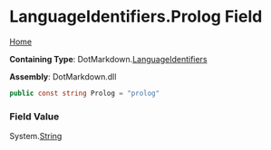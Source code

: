 <a name="_top"></a>

# LanguageIdentifiers\.Prolog Field

[Home](../../../README.md#_top)

**Containing Type**: DotMarkdown\.[LanguageIdentifiers](../README.md#_top)

**Assembly**: DotMarkdown\.dll

```csharp
public const string Prolog = "prolog"
```

### Field Value

System\.[String](https://docs.microsoft.com/en-us/dotnet/api/system.string)